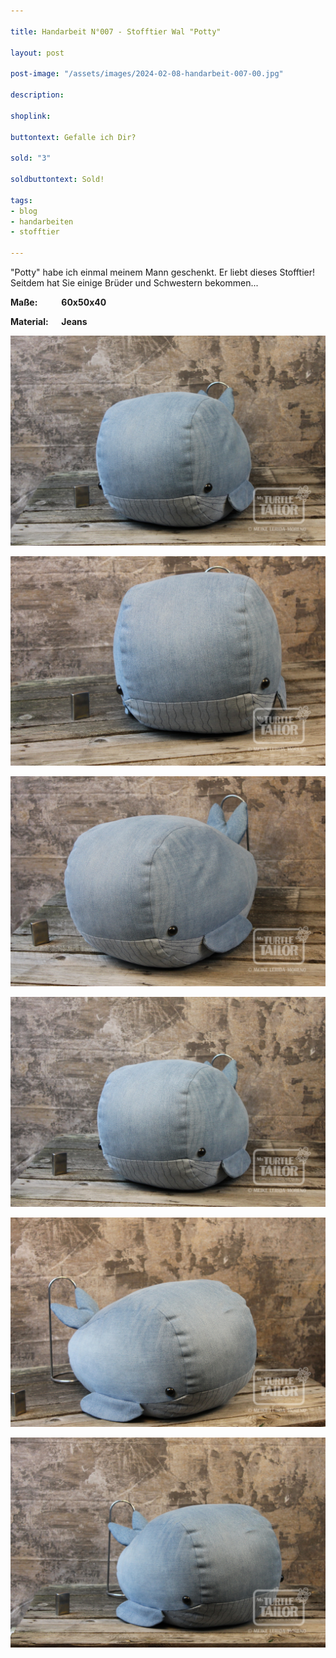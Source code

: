 ```yaml
---

title: Handarbeit N°007 - Stofftier Wal "Potty"

layout: post

post-image: "/assets/images/2024-02-08-handarbeit-007-00.jpg"

description:

shoplink: 

buttontext: Gefalle ich Dir?

sold: "3"

soldbuttontext: Sold!

tags:
- blog
- handarbeiten
- stofftier

---
```


"Potty" habe ich einmal meinem Mann geschenkt. Er liebt dieses Stofftier! Seitdem hat Sie einige Brüder und Schwestern bekommen...  

**Maße: &emsp; &emsp; 60x50x40**

**Material: &emsp; Jeans**

![handarbeit_01](/assets/images/2024-02-08-handarbeit-007-01.jpg)<br>

![handarbeit_02](/assets/images/2024-02-08-handarbeit-007-02.jpg)<br>

![handarbeit_03](/assets/images/2024-02-08-handarbeit-007-03.jpg)<br>

![handarbeit_04](/assets/images/2024-02-08-handarbeit-007-04.jpg)<br>

![handarbeit_05](/assets/images/2024-02-08-handarbeit-007-05.jpg)<br>

![handarbeit_06](/assets/images/2024-02-08-handarbeit-007-06.jpg)